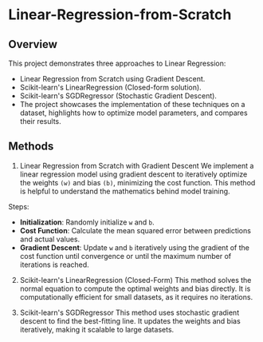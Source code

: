# Linear-Regression-from-Scratch

## Overview
This project demonstrates three approaches to Linear Regression:

* Linear Regression from Scratch using Gradient Descent.
* Scikit-learn's LinearRegression (Closed-form solution).
* Scikit-learn's SGDRegressor (Stochastic Gradient Descent).
* The project showcases the implementation of these techniques on a dataset, highlights how to optimize model parameters, and compares their results.

## Methods
1. Linear Regression from Scratch with Gradient Descent
We implement a linear regression model using gradient descent to iteratively optimize the weights ```(w)``` and bias ```(b)```, minimizing the cost function. This method is helpful to understand the mathematics behind model training.

Steps:
* __Initialization__: Randomly initialize ```w``` and ```b```.
* __Cost Function__: Calculate the mean squared error between predictions and actual values.
* __Gradient Descent__: Update ```w``` and ```b``` iteratively using the gradient of the cost function until convergence or until the maximum number of iterations is reached.

2. Scikit-learn's LinearRegression (Closed-Form)
This method solves the normal equation to compute the optimal weights and bias directly. It is computationally efficient for small datasets, as it requires no iterations.

3. Scikit-learn's SGDRegressor
This method uses stochastic gradient descent to find the best-fitting line. It updates the weights and bias iteratively, making it scalable to large datasets.
